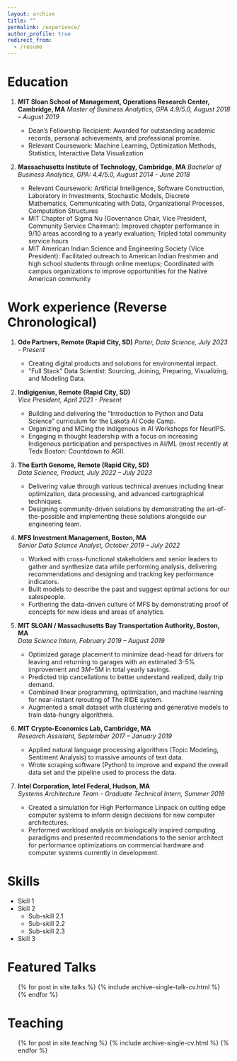 ```yaml
---
layout: archive
title: ""
permalink: /experience/
author_profile: true
redirect_from:
  - /resume
---
```


<!-- {% include base_path %} -->

Education
======
1. **MIT Sloan School of Management, Operations Research Center, Cambridge, MA**
   *Master of Business Analytics, GPA 4.9/5.0, August 2018 – August 2019*  
   - Dean’s Fellowship Recipient: Awarded for outstanding academic records, personal achievements, and professional promise.  
   - Relevant Coursework: Machine Learning, Optimization Methods, Statistics, Interactive Data Visualization

2. **Massachusetts Institute of Technology, Cambridge, MA**
   *Bachelor of Business Analytics, GPA: 4.4/5.0, August 2014 - June 2018*  
   - Relevant Coursework: Artificial Intelligence, Software Construction, Laboratory in Investments, Stochastic Models, Discrete Mathematics, Communicating with Data, Organizational Processes, Computation Structures  
   - MIT Chapter of Sigma Nu (Governance Chair, Vice President, Community Service Chairman): Improved chapter performance in 9/10 areas according to a yearly evaluation; Tripled total community service hours  
   - MIT American Indian Science and Engineering Society (Vice President): Facilitated outreach to American Indian freshmen and high school students through online meetups; Coordinated with campus organizations to improve opportunities for the Native American community


Work experience (Reverse Chronological)
======
1. **Ode Partners, Remote (Rapid City, SD)**
    *Parter, Data Science, July 2023 - Present*
    - Creating digital products and solutions for environmental impact.
    - "Full Stack" Data Scientist: Sourcing, Joining, Preparing, Visualizing, and Modeling Data.

2. **Indigigenius, Remote (Rapid City, SD)**  
   *Vice President, April 2021 - Present*  
   - Building and delivering the “Introduction to Python and Data Science” curriculum for the Lakota AI Code Camp.  
   - Organizing and MCing the Indigenous in AI Workshops for NeurIPS.  
   - Engaging in thought leadership with a focus on increasing Indigenous participation and perspectives in AI/ML (most recently at Tedx Boston: Countdown to AGI).

3. **The Earth Genome, Remote (Rapid City, SD)**  
   *Data Science, Product, July 2022 – July 2023*  
   - Delivering value through various technical avenues including linear optimization, data processing, and advanced cartographical techniques.  
   - Designing community-driven solutions by demonstrating the art-of-the-possible and implementing these solutions alongside our engineering team.

4. **MFS Investment Management, Boston, MA**  
   *Senior Data Science Analyst, October 2019 – July 2022*  
   - Worked with cross-functional stakeholders and senior leaders to gather and synthesize data while performing analysis, delivering recommendations and designing and tracking key performance indicators.  
   - Built models to describe the past and suggest optimal actions for our salespeople.  
   - Furthering the data-driven culture of MFS by demonstrating proof of concepts for new ideas and areas of analytics.

5. **MIT SLOAN / Massachusetts Bay Transportation Authority, Boston, MA**  
   *Data Science Intern, February 2019 – August 2019*  
   - Optimized garage placement to minimize dead-head for drivers for leaving and returning to garages with an estimated 3-5% improvement and $3M-$5M in total yearly savings.  
   - Predicted trip cancellations to better understand realized, daily trip demand.  
   - Combined linear programming, optimization, and machine learning for near-instant rerouting of The RIDE system.  
   - Augmented a small dataset with clustering and generative models to train data-hungry algorithms.

6. **MIT Crypto-Economics Lab, Cambridge, MA**  
   *Research Assistant, September 2017 – January 2019*  
   - Applied natural language processing algorithms (Topic Modeling, Sentiment Analysis) to massive amounts of text data.  
   - Wrote scraping software (Python) to improve and expand the overall data set and the pipeline used to process the data.

7. **Intel Corporation, Intel Federal, Hudson, MA**  
   *Systems Architecture Team - Graduate Technical Intern, Summer 2018*  
   - Created a simulation for High Performance Linpack on cutting edge computer systems to inform design decisions for new computer architectures.  
   - Performed workload analysis on biologically inspired computing paradigms and presented recommendations to the senior architect for performance optimizations on commercial hardware and computer systems currently in development.
 
Skills
======
* Skill 1
* Skill 2
  * Sub-skill 2.1
  * Sub-skill 2.2
  * Sub-skill 2.3
* Skill 3
  
Featured Talks
======
  <ul>{% for post in site.talks %}
    {% include archive-single-talk-cv.html %}
  {% endfor %}</ul>
  
Teaching
======
  <ul>{% for post in site.teaching %}
    {% include archive-single-cv.html %}
  {% endfor %}</ul>